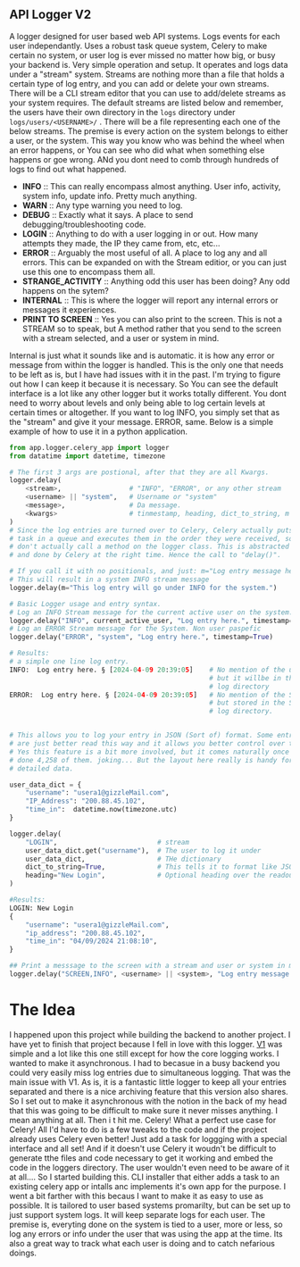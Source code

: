 ## API Logger V2

A logger designed for user based web API systems. Logs events for each user independantly. Uses a robust task queue system, Celery to make certain no system, or user log is ever missed no matter how big, or busy your backend is.  Very simple operation and setup. It operates and logs data under a "stream" system. Streams are nothing more than a file that holds a certain type of log entry, and you can add or delete your own streams. There will be a CLI stream editor that you can use to add/delete streams as your system requires. The default streams are listed below and remember, the users have their own directory in the `logs` directory under `logs/users/<USERNAME>/` . There will be a file representing each one of the below streams. The premise is every action on the system belongs to either a user, or the system. This way you know who was behind the wheel when an error happens, or You can see who did what when something else happens or goe wrong. ANd you dont need to comb through hundreds of logs to find out  what happened. 

* **INFO** ::  This can really encompass almost anything.  User info, activity, system info, update info. Pretty much anything.
* **WARN** ::  Any type warning you need to log.
* **DEBUG**  :: Exactly what it says. A place to send debugging/troubleshooting code.
* **LOGIN** ::  Anything to do with a user logging in or out. How many attempts they made, the IP they came from, etc, etc...
* **ERROR**  :: Arguably the most useful of all. A place to log any and all errors. This can be expanded on with the Stream editior, or you can just use this one to encompass them all.
* **STRANGE_ACTIVITY**  ::  Anything odd this user has been doing? Any odd happens on the sytem?
* **INTERNAL**  :: This is where the logger will report any internal errors or messages it experiences.
* **PRINT TO SCREEN**  :: Yes you can also print to the screen. This is not a STREAM so to speak, but A method rather that you send to the screen with a stream selected, and a user or system in mind.

Internal is just what it sounds like and is automatic. it is how any error or message from within the logger is handled.  This is the only one that needs to be left as is, but I have had issues with it in the past. I'm trying to figure out how I can keep it because it is necessary. So You can see the default interface is a lot like any other logger but it works totally different. You dont need to worry about levels and only being able to log certain levels at certain times or altogether.  If you want to log INFO, you simply set that as the "stream" and give it your message. ERROR, same. Below is a simple example of how to use it in a python application.

```python
from app.logger.celery_app import logger
from datatime import datetime, timezone

# The first 3 args are postional, after that they are all Kwargs.
logger.delay(
    <stream>,                 # "INFO", "ERROR", or any other stream
    <username> || "system",   # Username or "system"
    <message>,                # Da message.
    <kwargs>                  # tinmestamp, heading, dict_to_string, m
)
# Since the log entries are turned over to Celery, Celery actually puts the 
# task in a queue and executes them in the order they were received, so you 
# don't actually call a method on the logger class. This is abstracted away
# and done by Celery at the right time. Hence the call to "delay()".

# If you call it with no positionals, and just: m="Log entry message here."
# This will result in a system INFO stream message
logger.delay(m="This log entry will go under INFO for the system.")

# Basic Logger usage and entry syntax.
# Log an INFO Stream message for the current active user on the system.
logger.delay("INFO", current_active_user, "Log entry here.", timestamp=True)
# Log an ERROR Stream message for the System. Non user paspefic
logger.delay("ERROR", "system", "Log entry here.", timestamp=True)

# Results:
# a simple one line log entry.
INFO:  Log entry here. § [2024-04-09 20:39:05]    # No mention of the user, 
                                                  # but it willbe in this users 
                                                  # log directory
ERROR:  Log entry here. § [2024-04-09 20:39:05]   # No mention of the System,
                                                  # but stored in the System 
                                                  # log directory.


# This allows you to log your entry in JSON (Sort of) format. Some entries 
# are just better read this way and it allows you better control over the data. 
# Yes this feature is a bit more involved, but it comes naturally once you've 
# done 4,258 of them. joking... But the layout here really is handy for logging 
# detailed data. 

user_data_dict = {
    "username": "usera1@gizzleMail.com",
    "IP_Address": "200.88.45.102",
    "time_in":  datetime.now(timezone.utc)
}

logger.delay(
    "LOGIN",                         # stream
    user_data_dict.get("username"),  # The user to log it under
    user_data_dict,                  # THe dictionary
    dict_to_string=True,             # This tells it to format like JSON.
    heading="New Login",             # Optional heading over the readout.
)

#Results:
LOGIN: New Login
{
    "username": "usera1@gizzleMail.com",
    "ip_address": "200.88.45.102",
    "time_in": "04/09/2024 21:08:10",
}

## Print a messsage to the screen with a stream and user or system in mind:
logger.delay("SCREEN,INFO", <username> || <system>, "Log entry message here.", <kwargs>)
```

# The Idea

I happened upon this project while building the backend to another project. I have yet to finish that project because I fell in love with this logger.  [V1](https://github.com/ddcroft73/api-logger) was simple and a lot like this one still except for how the core logging works. I wanted to make it asynchronous. I had to becasue in a busy backend you could very easily miss log entries due to simultaneous logging.  That was the main issue with V1. As is, it is a fantastic little logger to keep all your entries separated and there is a nice archiving feature that this version also shares. So I set out to make it asynchronous with the notion in the back of my head that this was going to be difficult to make sure it never misses anything. I mean anything at all. Then i t hit me. Celery! What a perfect use case for Celery! All I'd have to do is a few tweaks to the code and if the project already uses Celery even better! Just add a task for loggging with a special interface and all set!  And if it doesn't use Celery it woudn't be difficult to generate tthe files and code necessary to get it  working and embed the code in the loggers directory. The user wouldn't even need to be aware of it at all.... So I started building this. CLI installer that either adds a task to an existing celery app or intalls anc implements it's own app for the purpose. I went a bit farther with this becaus I want to make it as easy to use as possible. It is tailored to user based systems promarilty, but can be set up to just support system logs. It will keep separate logs for each user. The premise is, everyting done on the system is tied to a user, more or less, so log any errors or info under the user that was using the app at the time. Its also a great way to track what each user is doing and to catch nefarious doings.
